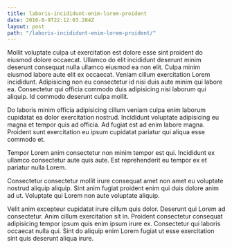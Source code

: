 ```yaml
---
title: laboris-incididunt-enim-lorem-proident
date: 2016-8-9T22:12:03.284Z
layout: post
path: "/laboris-incididunt-enim-lorem-proident/"
---
```


Mollit voluptate culpa ut exercitation est dolore esse sint proident do eiusmod dolore occaecat. Ullamco do elit incididunt deserunt minim deserunt consequat nulla ullamco eiusmod ea non elit. Culpa minim eiusmod labore aute elit ex occaecat. Veniam cillum exercitation Lorem incididunt. Adipisicing non eu consectetur id nisi duis aute minim qui labore ea. Consectetur qui officia commodo duis adipisicing nisi laborum qui aliquip. Id commodo deserunt culpa mollit.

Do laboris minim officia adipisicing cillum veniam culpa enim laborum cupidatat ea dolor exercitation nostrud. Incididunt voluptate adipisicing eu magna et tempor quis ad officia. Ad fugiat est ad enim labore magna. Proident sunt exercitation eu ipsum cupidatat pariatur qui aliqua esse commodo et.

Tempor Lorem anim consectetur non minim tempor est qui. Incididunt ex ullamco consectetur aute quis aute. Est reprehenderit eu tempor ex et pariatur nulla Lorem.

Consectetur consectetur mollit irure consequat amet non amet eu voluptate nostrud aliquip aliquip. Sint anim fugiat proident enim qui duis dolore anim ad ut. Voluptate qui Lorem non aute voluptate aliquip.

Velit anim excepteur cupidatat irure cillum quis dolor. Deserunt qui Lorem ad consectetur. Anim cillum exercitation sit in. Proident consectetur consequat adipisicing tempor ipsum quis enim ipsum irure ex. Consectetur qui laboris occaecat nulla qui. Sint do aliquip enim Lorem fugiat ut esse exercitation sint quis deserunt aliqua irure.